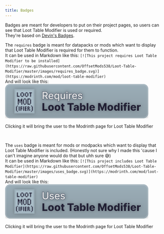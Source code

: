 ```yaml
---
title: Badges
---
```

Badges are meant for developers to put on their project pages, so users can see that Loot Table Modifier is used or required.  
They're based on [Devin's Badges](https://github.com/intergrav/devins-badges).

The `requires` badge is meant for datapacks or mods which want to display that Loot Table Modifier is required for them to function.  
It can be used in Markdown like this: `[![This project requires Loot Table Modifier to be installed](https://raw.githubusercontent.com/OffsetMods538/Loot-Table-Modifier/master/images/requires_badge.svg)](https://modrinth.com/mod/loot-table-modifier)`  
And will look like this:  
[![This project requires Loot Table Modifier to be installed](https://raw.githubusercontent.com/OffsetMods538/Loot-Table-Modifier/master/images/requires_badge.svg)](https://modrinth.com/mod/loot-table-modifier)

Clicking it will bring the user to the Modrinth page for Loot Table Modifier

<br>

The `uses` badge is meant for mods or modpacks which want to display that Loot Table Modifier is included. (Honestly not sure why I made this 'cause I can't imagine anyone would do that but uhh sure 😅)  
It can be used in Markdown like this: `[![This project includes Loot Table Modifier](https://raw.githubusercontent.com/OffsetMods538/Loot-Table-Modifier/master/images/uses_badge.svg)](https://modrinth.com/mod/loot-table-modifier)`  
And will look like this:  
[![This project includes Loot Table Modifier](https://raw.githubusercontent.com/OffsetMods538/Loot-Table-Modifier/master/images/uses_badge.svg)](https://modrinth.com/mod/loot-table-modifier)

Clicking it will bring the user to the Modrinth page for Loot Table Modifier
